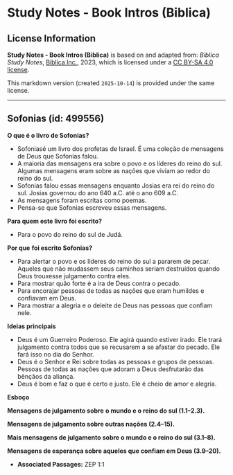 # Study Notes - Book Intros (Biblica)

## License Information

**Study Notes - Book Intros (Biblica)** is based on and adapted from: _Biblica Study Notes_, [Biblica Inc.](https://www.biblica.com/), 2023, which is licensed under a [CC BY-SA 4.0 license](https://creativecommons.org/licenses/by-sa/4.0/legalcode.en).

This markdown version (created `2025-10-14`) is provided under the same license.



--------------------------------

## Sofonias (id: 499556)

**O que é o livro de Sofonias?**

* Sofoniasé um livro dos profetas de Israel. É uma coleção de mensagens de Deus que Sofonias falou.
* A maioria das mensagens era sobre o povo e os líderes do reino do sul. Algumas mensagens eram sobre as nações que viviam ao redor do reino do sul.
* Sofonias falou essas mensagens enquanto Josias era rei do reino do sul. Josias governou do ano 640 a.C. até o ano 609 a.C.
* As mensagens foram escritas como poemas.
* Pensa\-se que Sofonias escreveu essas mensagens.

**Para quem este livro foi escrito?**

* Para o povo do reino do sul de Judá.

**Por que** **foi escrito Sofonias?**

* Para alertar o povo e os líderes do reino do sul a pararem de pecar. Aqueles que não mudassem seus caminhos seriam destruídos quando Deus trouxesse julgamento contra eles.
* Para mostrar quão forte é a ira de Deus contra o pecado.
* Para encorajar pessoas de todas as nações que eram humildes e confiavam em Deus.
* Para mostrar a alegria e o deleite de Deus nas pessoas que confiam nele.

**Ideias principais**

* Deus é um Guerreiro Poderoso. Ele agirá quando estiver irado. Ele trará julgamento contra todos que se recusarem a se afastar do pecado. Ele fará isso no dia do Senhor.
* Deus é o Senhor e Rei sobre todas as pessoas e grupos de pessoas. Pessoas de todas as nações que adoram a Deus desfrutarão das bênçãos da aliança.
* Deus é bom e faz o que é certo e justo. Ele é cheio de amor e alegria.

**Esboço**

**Mensagens de julgamento sobre** **o mundo e o reino do sul (1\.1–2\.3\).**

**Mensagens de julgamento sobre outras nações (2\.4–15\).**

**Mais mensagens de julgamento sobre o mundo e o reino do sul (3\.1–8\).**

**Mensagens de esperança sobre aqueles que confiam em Deus (3\.9–20\).**

* **Associated Passages:** ZEP 1:1

